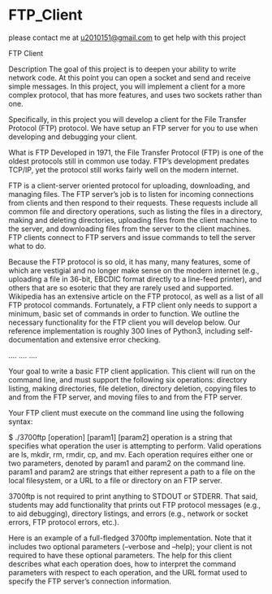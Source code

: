 # FTP_Client

please contact me at u2010151@gmail.com to get help with this project


FTP Client 

Description
The goal of this project is to deepen your ability to write network code. At this point you can open a socket and send and receive simple messages. In this project, you will implement a client for a more complex protocol, that has more features, and uses two sockets rather than one.

Specifically, in this project you will develop a client for the File Transfer Protocol (FTP) protocol. We have setup an FTP server for you to use when developing and debugging your client.

What is FTP
Developed in 1971, the File Transfer Protocol (FTP) is one of the oldest protocols still in common use today. FTP’s development predates TCP/IP, yet the protocol still works fairly well on the modern internet.

FTP is a client-server oriented protocol for uploading, downloading, and managing files. The FTP server’s job is to listen for incoming connections from clients and then respond to their requests. These requests include all common file and directory operations, such as listing the files in a directory, making and deleting directories, uploading files from the client machine to the server, and downloading files from the server to the client machines. FTP clients connect to FTP servers and issue commands to tell the server what to do.

Because the FTP protocol is so old, it has many, many features, some of which are vestigial and no longer make sense on the modern internet (e.g., uploading a file in 36-bit, EBCDIC format directly to a line-feed printer), and others that are so esoteric that they are rarely used and supported. Wikipedia has an extensive article on the FTP protocol, as well as a list of all FTP protocol commands. Fortunately, a FTP client only needs to support a minimum, basic set of commands in order to function. We outline the necessary functionality for the FTP client you will develop below. Our reference implementation is roughly 300 lines of Python3, including self-documentation and extensive error checking.


....
....
....


Your goal to write a basic FTP client application. This client will run on the command line, and must support the following six operations: directory listing, making directories, file deletion, directory deletion, copying files to and from the FTP server, and moving files to and from the FTP server.

Your FTP client must execute on the command line using the following syntax:

$ ./3700ftp [operation] [param1] [param2]
operation is a string that specifies what operation the user is attempting to perform. Valid operations are ls, mkdir, rm, rmdir, cp, and mv. Each operation requires either one or two parameters, denoted by param1 and param2 on the command line. param1 and param2 are strings that either represent a path to a file on the local filesystem, or a URL to a file or directory on an FTP server.

3700ftp is not required to print anything to STDOUT or STDERR. That said, students may add functionality that prints out FTP protocol messages (e.g., to aid debugging), directory listings, and errors (e.g., network or socket errors, FTP protocol errors, etc.).

Here is an example of a full-fledged 3700ftp implementation. Note that it includes two optional parameters (–verbose and –help); your client is not required to have these optional parameters. The help for this client describes what each operation does, how to interpret the command parameters with respect to each operation, and the URL format used to specify the FTP server’s connection information.
